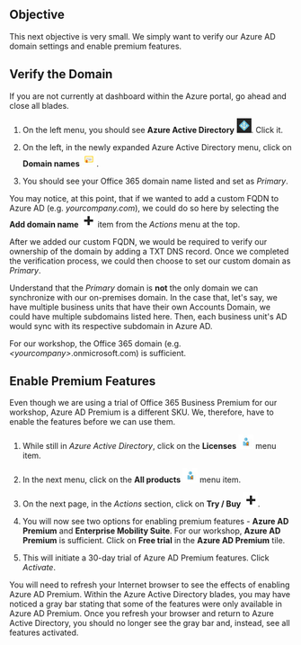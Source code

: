 ## Objective
This next objective is very small.  We simply want to verify our Azure AD domain settings and enable premium features.

## Verify the Domain
If you are not currently at dashboard within the Azure portal, go ahead and close all blades.

  1. On the left menu, you should see **Azure Active Directory** <img src="../images/azure_ad_icon.jpg" class="inline"/>. Click it.

  2. On the left, in the newly expanded Azure Active Directory menu, click on **Domain names** <img src="../images/domain_names_icon.jpg" class="inline"/>.

  3. You should see your Office 365 domain name listed and set as _Primary_.

You may notice, at this point, that if we wanted to add a custom FQDN to Azure AD (e.g. _yourcompany.com_), we could do so here by selecting the **Add domain name** <img src="../images/add_icon.jpg" class="inline"/> item from the _Actions_ menu at the top.

After we added our custom FQDN, we would be required to verify our ownership of the domain by adding a TXT DNS record.  Once we completed the verification process, we could then choose to set our custom domain as _Primary_.

Understand that the _Primary_ domain is **not** the only domain we can synchronize with our on-premises domain.  In the case that, let's say, we have multiple business units that have their own Accounts Domain, we could have multiple subdomains listed here.  Then, each business unit's AD would sync with its respective subdomain in Azure AD.

For our workshop, the Office 365 domain (e.g. _&lt;yourcompany&gt;_.onmicrosoft.com) is sufficient.

## Enable Premium Features
Even though we are using a trial of Office 365 Business Premium for our workshop, Azure AD Premium is a different SKU.  We, therefore, have to enable the features before we can use them.

  1. While still in _Azure Active Directory_, click on the **Licenses** <img src="../images/licensing_icon.jpg" class="inline"/> menu item.

  2. In the next menu, click on the **All products** <img src="../images/licensing_icon.jpg" class="inline"/> menu item.

  3. On the next page, in the _Actions_ section, click on **Try / Buy** <img src="../images/add_icon.jpg" class="inline"/>.

  4. You will now see two options for enabling premium features - **Azure AD Premium** and **Enterprise Mobility Suite**.  For our workshop, **Azure AD Premium** is sufficient. Click on **Free trial** in the **Azure AD Premium** tile.

  5. This will initiate a 30-day trial of Azure AD Premium features. Click _Activate_.

You will need to refresh your Internet browser to see the effects of enabling Azure AD Premium.  Within the Azure Active Directory blades, you may have noticed a gray bar stating that some of the features were only available in Azure AD Premium.  Once you refresh your browser and return to Azure Active Directory, you should no longer see the gray bar and, instead, see all features activated.